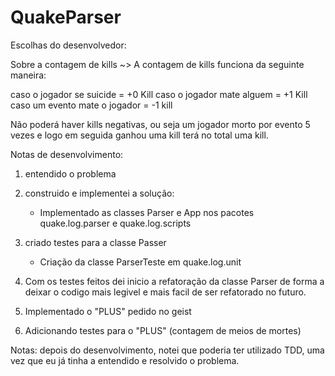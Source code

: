 QuakeParser
===========

Escolhas do desenvolvedor:

Sobre a contagem de kills ~> A contagem de kills funciona da seguinte maneira: 

caso o jogador se suicide = +0 Kill
caso o jogador mate alguem = +1 Kill
caso um evento mate o jogador = -1 kill

Não poderá haver kills negativas, ou seja um jogador morto por evento 5 vezes e logo em seguida ganhou uma kill terá no total uma kill.
 

Notas de desenvolvimento:

1) entendido o problema
2) construido e implementei a solução:
	- Implementado as classes Parser e App nos pacotes quake.log.parser
	e quake.log.scripts

3) criado testes para a classe Passer
	- Criação da classe ParserTeste em quake.log.unit

4) Com os testes feitos dei inicio a refatoração da classe Parser de forma a deixar o codigo mais legivel
e mais facil de ser refatorado no futuro.

5) Implementado o "PLUS" pedido no geist

6) Adicionando testes para o "PLUS" (contagem de meios de mortes)

Notas: depois do desenvolvimento, notei que poderia ter utilizado TDD, uma vez que eu já tinha a entendido e resolvido o problema.



